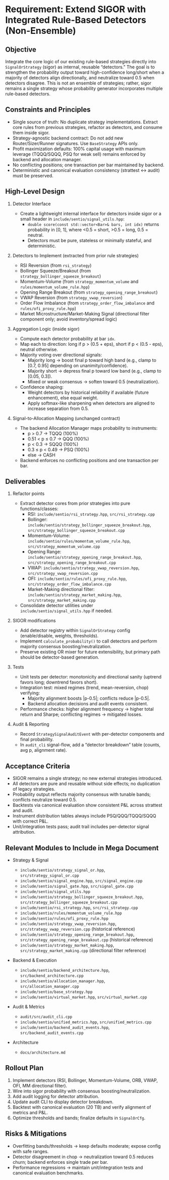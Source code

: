 # Requirement: Extend SIGOR with Integrated Rule-Based Detectors (Non-Ensemble)

## Objective
Integrate the core logic of our existing rule-based strategies directly into `SignalOrStrategy` (sigor) as internal, reusable “detectors.” The goal is to strengthen the probability output toward high-confidence long/short when a majority of detectors align directionally, and neutralize toward 0.5 when detectors disagree. This is not an ensemble of strategies; rather, sigor remains a single strategy whose probability generator incorporates multiple rule-based detectors.

## Constraints and Principles
- Single source of truth: No duplicate strategy implementations. Extract core rules from previous strategies, refactor as detectors, and consume them inside sigor.
- Strategy-agnostic backend contract: Do not add new Router/Sizer/Runner signatures. Use `BaseStrategy` APIs only.
- Profit maximization defaults: 100% capital usage with maximum leverage (TQQQ/SQQQ, PSQ for weak sell) remains enforced by backend and allocation manager.
- No conflicting positions; one transaction per bar maintained by backend.
- Deterministic and canonical evaluation consistency (strattest ↔ audit) must be preserved.

## High-Level Design
1. Detector Interface
   - Create a lightweight internal interface for detectors inside sigor or a small header in `include/sentio/signal_utils.hpp`:
     - `double score(const std::vector<Bar>& bars, int idx)` returns probability in [0, 1], where <0.5 = short, >0.5 = long, 0.5 = neutral.
     - Detectors must be pure, stateless or minimally stateful, and deterministic.

2. Detectors to Implement (extracted from prior rule strategies)
   - RSI Reversion (from `rsi_strategy`)
   - Bollinger Squeeze/Breakout (from `strategy_bollinger_squeeze_breakout`)
   - Momentum-Volume (from `strategy_momentum_volume` and `rules/momentum_volume_rule.hpp`)
   - Opening Range Breakout (from `strategy_opening_range_breakout`)
   - VWAP Reversion (from `strategy_vwap_reversion`)
   - Order Flow Imbalance (from `strategy_order_flow_imbalance` and `rules/ofi_proxy_rule.hpp`)
   - Market Microstructure/Market-Making Signal (directional filter component only; avoid inventory/spread logic)

3. Aggregation Logic (inside sigor)
   - Compute each detector probability at bar `idx`.
   - Map each to direction: long if p > (0.5 + eps), short if p < (0.5 - eps), neutral otherwise.
   - Majority voting over directional signals:
     - Majority long → boost final p toward high band (e.g., clamp to [0.7, 0.95] depending on unanimity/confidence).
     - Majority short → depress final p toward low band (e.g., clamp to [0.05, 0.3]).
     - Mixed or weak consensus → soften toward 0.5 (neutralization).
   - Confidence shaping:
     - Weight detectors by historical reliability if available (future enhancement), else equal weight.
     - Apply softmax-like sharpening when detectors are aligned to increase separation from 0.5.

4. Signal-to-Allocation Mapping (unchanged contract)
   - The backend Allocation Manager maps probability to instruments:
     - p > 0.7 → TQQQ (100%)
     - 0.51 < p ≤ 0.7 → QQQ (100%)
     - p < 0.3 → SQQQ (100%)
     - 0.3 ≤ p < 0.49 → PSQ (100%)
     - else → CASH
   - Backend enforces no conflicting positions and one transaction per bar.

## Deliverables
1. Refactor points
   - Extract detector cores from prior strategies into pure functions/classes:
     - RSI: `include/sentio/rsi_strategy.hpp`, `src/rsi_strategy.cpp`
     - Bollinger: `include/sentio/strategy_bollinger_squeeze_breakout.hpp`, `src/strategy_bollinger_squeeze_breakout.cpp`
     - Momentum-Volume: `include/sentio/rules/momentum_volume_rule.hpp`, `src/strategy_momentum_volume.cpp`
     - Opening Range: `include/sentio/strategy_opening_range_breakout.hpp`, `src/strategy_opening_range_breakout.cpp`
     - VWAP: `include/sentio/strategy_vwap_reversion.hpp`, `src/strategy_vwap_reversion.cpp`
     - OFI: `include/sentio/rules/ofi_proxy_rule.hpp`, `src/strategy_order_flow_imbalance.cpp`
     - Market-Making directional filter: `include/sentio/strategy_market_making.hpp`, `src/strategy_market_making.cpp`
   - Consolidate detector utilities under `include/sentio/signal_utils.hpp` if needed.

2. SIGOR modifications
   - Add detector registry within `SignalOrStrategy` config (enable/disable, weights, thresholds).
   - Implement `calculate_probability()` to call detectors and perform majority consensus boosting/neutralization.
   - Preserve existing OR mixer for future extensibility, but primary path should be detector-based generation.

3. Tests
   - Unit tests per detector: monotonicity and directional sanity (uptrend favors long; downtrend favors short).
   - Integration test: mixed regimes (trend, mean-reversion, chop) verifying:
     - Majority alignment boosts |p-0.5|; conflicts reduce |p-0.5|.
     - Backend allocation decisions and audit events consistent.
   - Performance checks: higher alignment frequency → higher total return and Sharpe; conflicting regimes → mitigated losses.

4. Audit & Reporting
   - Record `StrategySignalAuditEvent` with per-detector components and final probability.
   - In `audit_cli` signal-flow, add a “detector breakdown” table (counts, avg p, alignment rate).

## Acceptance Criteria
- SIGOR remains a single strategy; no new external strategies introduced.
- All detectors are pure and reusable without side effects; no duplication of legacy strategies.
- Probability output reflects majority consensus with tunable bands; conflicts neutralize toward 0.5.
- Backtests via canonical evaluation show consistent P&L across strattest and audit.
- Instrument distribution tables always include PSQ/QQQ/TQQQ/SQQQ with correct P&L.
- Unit/integration tests pass; audit trail includes per-detector signal attribution.

## Relevant Modules to Include in Mega Document
- Strategy & Signal
  - `include/sentio/strategy_signal_or.hpp`, `src/strategy_signal_or.cpp`
  - `include/sentio/signal_engine.hpp`, `src/signal_engine.cpp`
  - `include/sentio/signal_gate.hpp`, `src/signal_gate.cpp`
  - `include/sentio/signal_utils.hpp`
  - `include/sentio/strategy_bollinger_squeeze_breakout.hpp`, `src/strategy_bollinger_squeeze_breakout.cpp`
  - `include/sentio/rsi_strategy.hpp`, `src/rsi_strategy.cpp`
  - `include/sentio/rules/momentum_volume_rule.hpp`
  - `include/sentio/rules/ofi_proxy_rule.hpp`
  - `include/sentio/strategy_vwap_reversion.hpp`, `src/strategy_vwap_reversion.cpp` (historical reference)
  - `include/sentio/strategy_opening_range_breakout.hpp`, `src/strategy_opening_range_breakout.cpp` (historical reference)
  - `include/sentio/strategy_market_making.hpp`, `src/strategy_market_making.cpp` (directional filter reference)

- Backend & Execution
  - `include/sentio/backend_architecture.hpp`, `src/backend_architecture.cpp`
  - `include/sentio/allocation_manager.hpp`, `src/allocation_manager.cpp`
  - `include/sentio/base_strategy.hpp`
  - `include/sentio/virtual_market.hpp`, `src/virtual_market.cpp`

- Audit & Metrics
  - `audit/src/audit_cli.cpp`
  - `include/sentio/unified_metrics.hpp`, `src/unified_metrics.cpp`
  - `include/sentio/backend_audit_events.hpp`, `src/backend_audit_events.cpp`

- Architecture
  - `docs/architecture.md`

## Rollout Plan
1) Implement detectors (RSI, Bollinger, Momentum-Volume, ORB, VWAP, OFI, MM directional filter).
2) Wire into sigor probability with consensus boosting/neutralization.
3) Add audit logging for detector attribution.
4) Update audit CLI to display detector breakdown.
5) Backtest with canonical evaluation (20 TB) and verify alignment of metrics and P&L.
6) Optimize thresholds and bands; finalize defaults in `SignalOrCfg`.

## Risks & Mitigations
- Overfitting bands/thresholds → keep defaults moderate; expose config with safe ranges.
- Detector disagreement in chop → neutralization toward 0.5 reduces churn; backend enforces single trade per bar.
- Performance regressions → maintain unit/integration tests and canonical evaluation benchmarks.



